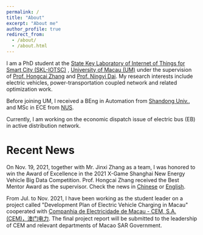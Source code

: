 ```yaml
---
permalink: /
title: "About"
excerpt: "About me"
author_profile: true
redirect_from: 
  - /about/
  - /about.html
---
```


I am a PhD student at the [State Key Laboratory of Internet of Things for Smart City (SKL-IOTSC)](https://skliotsc.um.edu.mo/) , [University of Macau (UM)](https://www.um.edu.mo/) under the supervision of [Prof. Hongcai Zhang](https://www.fst.um.edu.mo/personal/hczhang/) and [Prof. Ningyi Dai](https://www.fst.um.edu.mo/personal/nydai/). My research interests include electric vehicles, power-transportation coupled network and related optimization work. 

Before joining UM, I received a BEng in Automation from [Shandong Univ.](https://www.sdu.edu.cn/), and MSc in ECE from [NUS](https://www.nus.edu.sg/).

Currently, I am working on the economic dispatch issue of electric bus (EB) in active distribution network.

Recent News
======
On Nov. 19, 2021, together with Mr. Jinxi Zhang as a team, I was honored to win the Award of Excellence in the 2021 X-Game Shanghai New Energy Vehicle Big Data Competition. Prof. Hongcai Zhang received the Best Mentor Award as the supervisor. Check the news in [Chinese](https://www.um.edu.mo/zh-hant/news-and-press-releases/presss-release/detail/52889/) or [English](https://www.um.edu.mo/news-and-press-releases/press-release/detail/52889/).

From Jul. to Nov. 2021, I have been working as the student leader on a project called "Development Plan of Electric Vehicle Charging in Macau" cooperated with [Companhia de Electricidade de Macau - CEM, S.A. (CEM)，澳门电力](https://www.cem-macau.com/en/). The final project report will be submitted to the leadership of CEM and relevant departments of Macao SAR Government. 

